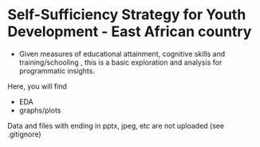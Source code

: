 # Self-Sufficiency Strategy for Youth Development - East African country

- Given measures of educational attainment, cognitive skills and training/schooling , this is a basic exploration and analysis for programmatic insights.

Here, you will find

- EDA
- graphs/plots

Data and files with ending in pptx, jpeg, etc are not uploaded (see .gitignore)

